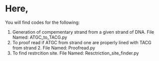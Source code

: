 # Here, 
You will find codes for the following:
1. Generation of compementary strand from a given strand of DNA. File Named: ATGC_to_TACG.py
2. To proof read if ATGC from strand one are properly lined with TACG from strand 2. File Named: Proofread.py
3. To find restrcition site. File Named: Resctriction_site_finder.py
